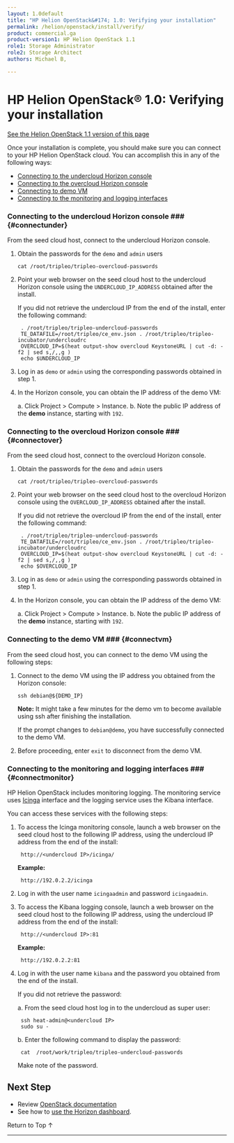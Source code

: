 ```yaml
---
layout: 1.0default
title: "HP Helion OpenStack&#174; 1.0: Verifying your installation"
permalink: /helion/openstack/install/verify/
product: commercial.ga
product-version1: HP Helion OpenStack 1.1
role1: Storage Administrator
role2: Storage Architect
authors: Michael B, 

---
```

<!--PUBLISHED-->

<script>

function PageRefresh {
onLoad="window.refresh"
}

PageRefresh();

</script>


# HP Helion OpenStack&#174; 1.0: Verifying your installation
[See the Helion OpenStack 1.1 version of this page](/helion/openstack/1.1/install/verify/)

Once your installation is complete, you should make sure you can connect to your HP Helion OpenStack cloud. You can accomplish this in any of the following ways:

* [Connecting to the undercloud Horizon console](#connectunder)
* [Connecting to the overcloud Horizon console](#connectover)
* [Connecting to demo VM](#connectvm)
* [Connecting to the monitoring and logging interfaces](#connectmonitor)

### Connecting to the undercloud Horizon console ### {#connectunder}

From the seed cloud host, connect to the undercloud Horizon console.

1. Obtain the passwords for the `demo` and `admin` users 

	`cat /root/tripleo/tripleo-overcloud-passwords`

2. Point your web browser on the seed cloud host to the undercloud Horizon console using the `UNDERCLOUD_IP_ADDRESS` obtained after the install.

	If you did not retrieve the undercloud IP from the end of the install, enter the following command:

		. /root/tripleo/tripleo-undercloud-passwords
		TE_DATAFILE=/root/tripleo/ce_env.json . /root/tripleo/tripleo-incubator/undercloudrc
		OVERCLOUD_IP=$(heat output-show overcloud KeystoneURL | cut -d: -f2 | sed s,/,,g )
		echo $UNDERCLOUD_IP

4. Log in as `demo` or `admin` using the corresponding passwords obtained in step 1.

5. In the Horizon console, you can obtain the IP address of the demo VM:

	a. Click Project > Compute > Instance.
	b. Note the public IP address of the **demo** instance, starting with `192`.

### Connecting to the overcloud Horizon console ### {#connectover}

From the seed cloud host, connect to the overcloud Horizon console.

1. Obtain the passwords for the `demo` and `admin` users 

	`cat /root/tripleo/tripleo-overcloud-passwords`

2. Point your web browser on the seed cloud host to the overcloud Horizon console using the `OVERCLOUD_IP_ADDRESS` obtained after the install.

	If you did not retrieve the overcloud IP from the end of the install, enter the following command:

		. /root/tripleo/tripleo-undercloud-passwords
		TE_DATAFILE=/root/tripleo/ce_env.json . /root/tripleo/tripleo-incubator/undercloudrc
		OVERCLOUD_IP=$(heat output-show overcloud KeystoneURL | cut -d: -f2 | sed s,/,,g )
		echo $OVERCLOUD_IP

4. Log in as `demo` or `admin` using the corresponding passwords obtained in step 1.

5. In the Horizon console, you can obtain the IP address of the demo VM:

	a. Click Project > Compute > Instance.
	b. Note the public IP address of the **demo** instance, starting with `192`.


### Connecting to the demo VM ### {#connectvm}

From the seed cloud host, you can connect to the demo VM using the following steps:

<!-- Maybe not needed per Chris Cannon
1. Export the overcloud passwords:

	`. /root/tripleo/tripleo-overcloud-passwords`

2. Export the overcloud users:

	`TE_DATAFILE=/root/tripleo/ce_env.json . /root/tripleo/tripleo-incubator/overcloudrc-user`

3. Verify you can view the nova instances:

	`nova list`

4. Assign the demo VM IP address to a variable:

	`DEMO_IP=$(nova list | grep " demo " | awk ' { print $13 } ')`
-->

1. Connect to the demo VM using the IP address you obtained from the Horizon console:

	`ssh debian@${DEMO_IP}`

	**Note:** It might take a few minutes for the demo vm to become available using ssh after finishing the installation.

	If the prompt changes to `debian@demo`, you have successfully connected to the demo VM.

2. Before proceeding, enter `exit` to disconnect from the demo VM.

### Connecting to the monitoring and logging interfaces ### {#connectmonitor}

HP Helion OpenStack includes monitoring logging. The monitoring service uses [Icinga](/helion/community/services/icinga/) interface and the logging service uses the Kibana interface. 


You can access these services with the following steps:

1. To access the Icinga monitoring console, launch a web browser on the seed cloud host to the following IP address, using the undercloud IP address from the end of the install:

		http://<undercloud IP>/icinga/

	**Example:**

		http://192.0.2.2/icinga

2. Log in with the user name `icingaadmin` and password `icingaadmin`.

4. To access the Kibana logging console, launch a web browser on the seed cloud host to the following IP address, using the undercloud IP address from the end of the install:

		http://<undercloud IP>:81 

	**Example:**

		http://192.0.2.2:81

5. Log in with the user name `kibana` and the password you obtained from the end of the install.

	If you did not retrieve the password:

	a. From the seed cloud host log in to the undercloud as super user:

		ssh heat-admin@<undercloud IP> 
		sudo su - 

	b. Enter the following command to display the password:

		cat  /root/work/tripleo/tripleo-undercloud-passwords

	Make note of the password.

## Next Step

* Review [OpenStack documentation](/helion/community/related-links/) 
* See how to [use the Horizon dashboard](/helion/community/dashboard/how-works/).


 <a href="#top" style="padding:14px 0px 14px 0px; text-decoration: none;"> Return to Top &#8593; </a>

----
